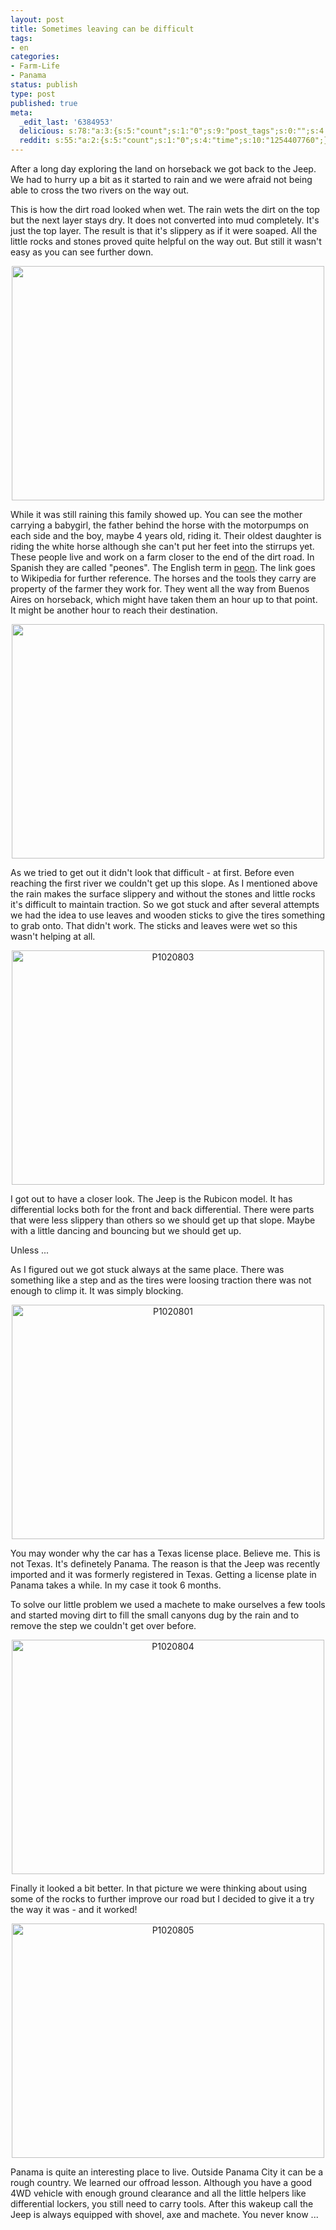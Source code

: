 ```yaml
---
layout: post
title: Sometimes leaving can be difficult
tags:
- en
categories:
- Farm-Life
- Panama
status: publish
type: post
published: true
meta:
  _edit_last: '6384953'
  delicious: s:78:"a:3:{s:5:"count";s:1:"0";s:9:"post_tags";s:0:"";s:4:"time";s:10:"1254407775";}";
  reddit: s:55:"a:2:{s:5:"count";s:1:"0";s:4:"time";s:10:"1254407760";}";
---
```

After a long day exploring the land on horseback we got back to the Jeep. We had to hurry up a bit as it started to rain and we were afraid not being able to cross the two rivers on the way out.

This is how the dirt road looked when wet. The rain wets the dirt on the top but the next layer stays dry. It does not converted into mud completely. It's just the top layer. The result is that it's slippery as if it were soaped. All the little rocks and stones proved quite helpful on the way out. But still it wasn't easy as you can see further down.

<a href="http://www.flickr.com/photos/34665899@N00/3888825888" title="View '' on Flickr.com"><div style="text-align:center;"><img src="http://farm4.static.flickr.com/3447/3888825888_45abf09cd0.jpg" alt="" border="0" width="500" height="375" /></div></a>

While it was still raining this family showed up. You can see the mother carrying a babygirl, the father behind the horse with the motorpumps on each side and the boy, maybe 4 years old, riding it. Their oldest daughter is riding the white horse although she can't put her feet into the stirrups yet. These people live and work on a farm closer to the end of the dirt road. In Spanish they are called "peones". The English term in <a href="http://en.wikipedia.org/wiki/Peon">peon</a>. The link goes to Wikipedia for further reference. The horses and the tools they carry are property of the farmer they work for. They went all the way from Buenos Aires on horseback, which might have taken them an hour up to that point. It might be another hour to reach their destination.

<a href="http://www.flickr.com/photos/34665899@N00/3888837100" title="View '' on Flickr.com"><div style="text-align:center;"><img src="http://farm3.static.flickr.com/2460/3888837100_0421f0f71c.jpg" alt="" border="0" width="500" height="375" /></div></a>

As we tried to get out it didn't look that difficult - at first. Before even reaching the first river we couldn't get up this slope. As I mentioned above the rain makes the surface slippery and without the stones and little rocks it's difficult to maintain traction. So we got stuck and after several attempts we had the idea to use leaves and wooden sticks to give the tires something to grab onto. That didn't work. The sticks and leaves were wet so this wasn't helping at all.

<a href="http://www.flickr.com/photos/34665899@N00/3891654350" title="View 'P1020803' on Flickr.com"><div style="text-align:center;"><img src="http://farm3.static.flickr.com/2591/3891654350_f056bda862.jpg" alt="P1020803" border="0" width="500" height="375" /></div></a>

I got out to have a closer look. The Jeep is the Rubicon model. It has differential locks both for the front and back differential. There were parts that were less slippery than others so we should get up that slope. Maybe with a little dancing and bouncing but we should get up.

Unless ...

As I figured out we got stuck always at the same place. There was something like a step and as the tires were loosing traction there was not enough to climp it. It was simply blocking.

<a href="http://www.flickr.com/photos/34665899@N00/3890865085" title="View 'P1020801' on Flickr.com"><div style="text-align:center;"><img src="http://farm3.static.flickr.com/2611/3890865085_0c09b09345.jpg" alt="P1020801" border="0" width="500" height="375" /></div></a>

You may wonder why the car has a Texas license place. Believe me. This is not Texas. It's definetely Panama. The reason is that the Jeep was recently imported and it was formerly registered in Texas. Getting a license plate in Panama takes a while. In my case it took 6 months.

To solve our little problem we used a machete to make ourselves a few tools and started moving dirt to fill the small canyons dug by the rain and to remove the step we couldn't get over before.

<a href="http://www.flickr.com/photos/34665899@N00/3891653432" title="View 'P1020804' on Flickr.com"><div style="text-align:center;"><img src="http://farm3.static.flickr.com/2514/3891653432_4066887ddf.jpg" alt="P1020804" border="0" width="500" height="375" /></div></a>

Finally it looked a bit better. In that picture we were thinking about using some of the rocks to further improve our road but I decided to give it a try the way it was - and it worked!

<a href="http://www.flickr.com/photos/34665899@N00/3890862435" title="View 'P1020805' on Flickr.com"><div style="text-align:center;"><img src="http://farm3.static.flickr.com/2516/3890862435_64d29eccc9.jpg" alt="P1020805" border="0" width="500" height="375" /></div></a>

Panama is quite an interesting place to live. Outside Panama City it can be a rough country. We learned our offroad lesson. Although you have a good 4WD vehicle with enough ground clearance and all the little helpers like differential lockers, you still need to carry tools. After this wakeup call the Jeep is always equipped with shovel, axe and machete. You never know ...
